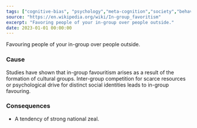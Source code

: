 ```yaml
---
tags: ["cognitive-bias", "psychology","meta-cognition","society","behavior" ]
source: "https://en.wikipedia.org/wiki/In-group_favoritism"
excerpt: "Favoring people of your in-group over people outside."
date: 2023-01-01 00:00:00
---
```


Favouring people of your in-group over people outside.

### Cause

Studies have shown that in-group favouritism arises as a result of the formation of cultural groups. Inter-group competition for scarce resources or psychological drive for distinct social identities leads to in-group favouring.

### Consequences

- A tendency of strong national zeal.


